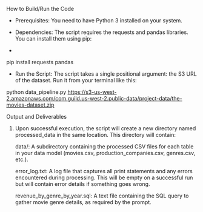 How to Build/Run the Code

- Prerequisites: You need to have Python 3 installed on your system.

- Dependencies: The script requires the requests and pandas libraries. You can install them using pip:
- 
pip install requests pandas


- Run the Script: The script takes a single positional argument: the S3 URL of the dataset. Run it from your terminal like this:

python data_pipeline.py https://s3-us-west-2.amazonaws.com/com.guild.us-west-2.public-data/project-data/the-movies-dataset.zip

Output and Deliverables

1. Upon successful execution, the script will create a new directory named processed_data in the same location. This directory will contain:

    data/: A subdirectory containing the processed CSV files for each table in your data model (movies.csv, production_companies.csv, genres.csv, etc.).

    error_log.txt: A log file that captures all print statements and any errors encountered during processing. This will be empty on a successful run but will contain error details if something goes wrong.

    revenue_by_genre_by_year.sql: A text file containing the SQL query to gather movie genre details, as required by the prompt.
